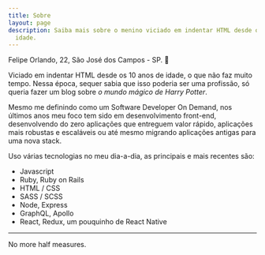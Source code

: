 ```yaml
---
title: Sobre
layout: page
description: Saiba mais sobre o menino viciado em indentar HTML desde os 10 anos de
  idade.
---
```


Felipe Orlando, 22, São José dos Campos - SP. 🤘

Viciado em indentar HTML desde os 10 anos de idade, o que não faz muito tempo. Nessa época, sequer sabia que isso poderia ser uma profissão, só queria fazer um blog sobre *o mundo mágico de Harry Potter*.

Mesmo me definindo como um Software Developer On Demand, nos últimos anos meu foco tem sido em desenvolvimento front-end, desenvolvendo do zero aplicações que entreguem valor rápido, aplicações mais robustas e escaláveis ou até mesmo migrando aplicações antigas para uma nova stack.

Uso várias tecnologias no meu dia-a-dia, as principais e mais recentes são:
- Javascript
- Ruby, Ruby on Rails
- HTML / CSS
- SASS / SCSS
- Node, Express
- GraphQL, Apollo
- React, Redux, um pouquinho de React Native

---

No more half measures.